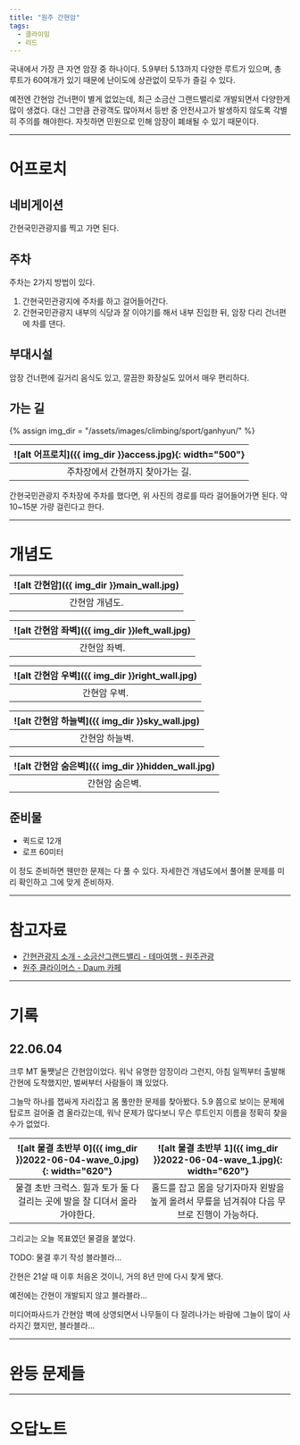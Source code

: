 ```yaml
---
title: "원주 간현암"
tags:
  - 클라이밍
  - 리드 
---
```


국내에서 가장 큰 자연 암장 중 하나이다.
5.9부터 5.13까지 다양한 루트가 있으며, 총 루트가 60여개가 있기 때문에 난이도에 상관없이 모두가 즐길 수 있다.

예전엔 간현암 건너편이 별게 없었는데, 최근 소금산 그랜드밸리로 개발되면서 다양한게 많이 생겼다.
대신 그만큼 관광객도 많아져서 등반 중 안전사고가 발생하지 않도록 각별히 주의를 해야한다.
자칫하면 민원으로 인해 암장이 폐쇄될 수 있기 때문이다.

---

# 어프로치

## 네비게이션

간현국민관광지를 찍고 가면 된다.

## 주차

주차는 2가지 방법이 있다.

1. 간현국민관광지에 주차를 하고 걸어들어간다.
2. 간현국민관광지 내부의 식당과 잘 이야기를 해서 내부 진입한 뒤, 암장 다리 건너편에 차를 댄다.

## 부대시설

암장 건너편에 길거리 음식도 있고, 깔끔한 화장실도 있어서 매우 편리하다.

## 가는 길

{% assign img_dir = "/assets/images/climbing/sport/ganhyun/" %}

|<a name="access">![alt 어프로치]({{ img_dir }}access.jpg){: width="500"}</a>|
|:----:|
|주차장에서 간현까지 찾아가는 길.|

간현국민관광지 주차장에 주차를 했다면, 위 사진의 경로를 따라 걸어들어가면 된다.
약 10~15분 가량 걸린다고 한다.

---

# 개념도

|<a name="main">![alt 간현암]({{ img_dir }}main_wall.jpg)</a>|
|:----:|
|간현암 개념도.|

|<a name="left">![alt 간현암 좌벽]({{ img_dir }}left_wall.jpg)</a>|
|:----:|
|간현암 좌벽.|

|<a name="main">![alt 간현암 우벽]({{ img_dir }}right_wall.jpg)</a>|
|:----:|
|간현암 우벽.|


|<a name="main">![alt 간현암 하늘벽]({{ img_dir }}sky_wall.jpg)</a>|
|:----:|
|간현암 하늘벽.|

|<a name="main">![alt 간현암 숨은벽]({{ img_dir }}hidden_wall.jpg)</a>|
|:----:|
|간현암 숨은벽.|

## 준비물

- 퀵드로 12개
- 로프 60미터

이 정도 준비하면 웬만한 문제는 다 풀 수 있다.
자세한건 개념도에서 풀어볼 문제를 미리 확인하고 그에 맞게 준비하자. 

---
# 참고자료

- [간현관광지 소개 \- 소금산그랜드밸리 \- 테마여행 \- 원주관광](https://www.wonju.go.kr/tour/contents.do?key=5517&)
- [원주 클라이머스 \- Daum 카페](https://cafe.daum.net/wjalpine1)

---

# 기록

## 22.06.04

크루 MT 둘쨋날은 간현암이었다.
워낙 유명한 암장이라 그런지, 아침 일찍부터 출발해 간현에 도착했지만, 벌써부터 사람들이 꽤 있었다.

그늘막 하나를 잽싸게 자리잡고 몸 풀만한 문제를 찾아봤다.
5.9 쯤으로 보이는 문제에 탑로프 걸어줄 겸 올라갔는데, 워낙 문제가 많다보니 무슨 루트인지 이름을 정확히 찾을 수가 없었다.

|<a name="물결0">![alt 물결 초반부 0]({{ img_dir }}2022-06-04-wave_0.jpg){: width="620"}</a>|<a name="물결1">![alt 물결 초반부 1]({{ img_dir }}2022-06-04-wave_1.jpg){: width="620"}</a>|
|:-----:|:-----:|
|물결 초반 크럭스. 힐과 토가 둘 다 걸리는 곳에 발을 잘 디뎌서 올라가야한다.|홀드를 잡고 몸을 당기자마자 왼발을 높게 올려서 무릎을 넘겨줘야 다음 무브로 진행이 가능하다.|

그리고는 오늘 목표였던 물결을 붙었다.

TODO: 물결 후기 작성
블라블라...


간현은 21살 때 이후 처음온 것이니, 거의 8년 만에 다시 찾게 됐다.

예전에는 간현이 개발되지 않고
블라블라...

미디어파사드가 간현암 벽에 상영되면서 나무들이 다 잘려나가는 바람에 그늘이 많이 사라지긴 했지만, 
  블라블라...

---

# 완등 문제들


---

# 오답노트
